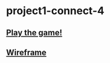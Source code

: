 # project1-connect-4
## [Play the game!](https://eclectic-torrone-49648b.netlify.app/)
## [Wireframe](https://whimsical.com/connect-four-6aFKyW3WMR46TNWLzs4zeL)

